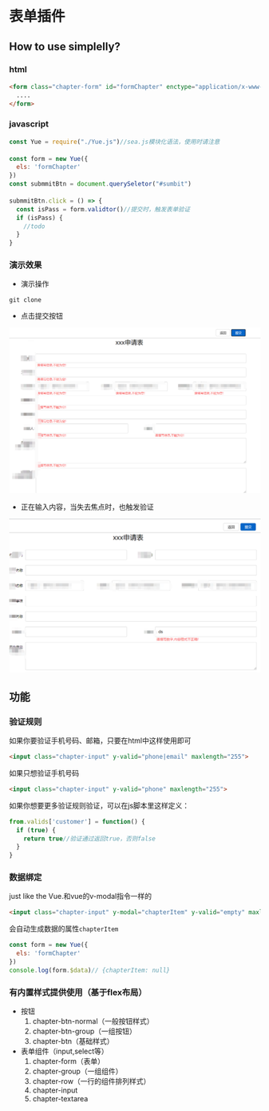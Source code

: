 # 表单插件

## How to use simplelly?

### html
```html
<form class="chapter-form" id="formChapter" enctype="application/x-www-form-urlencoded">
  ....
</form>
```

### javascript
```js
const Yue = require("./Yue.js")//sea.js模块化语法，使用时请注意

const form = new Yue({
  els: 'formChapter'
})
const submmitBtn = document.querySeletor("#sumbit")

submmitBtn.click = () => {
  const isPass = form.validtor()//提交时，触发表单验证
  if (isPass) {
    //todo
  }
}
```

### 演示效果
- 演示操作
```
git clone
```
- 点击提交按钮

![验证2](/验证2.jpg)

- 正在输入内容，当失去焦点时，也触发验证

![验证1](/验证1.jpg)

## 功能

### 验证规则
如果你要验证手机号码、邮箱，只要在html中这样使用即可
```html
<input class="chapter-input" y-valid="phone|email" maxlength="255">
```
如果只想验证手机号码
```html
<input class="chapter-input" y-valid="phone" maxlength="255">
```
如果你想要更多验证规则验证，可以在js脚本里这样定义：
```js
from.valids['customer'] = function() {
  if (true) {
    return true//验证通过返回true，否则false
  }
}
```

### 数据绑定
just like the Vue.和vue的v-modal指令一样的
```html
<input class="chapter-input" y-modal="chapterItem" y-valid="empty" maxlength="255">
```
会自动生成数据的属性`chapterItem`
```js
const form = new Yue({
  els: 'formChapter'
})
console.log(form.$data)// {chapterItem: null}
```
### 有内置样式提供使用（基于flex布局）
- 按钮
  1. chapter-btn-normal（一般按钮样式）
  2. chapter-btn-group（一组按钮）
  3. chapter-btn（基础样式）
- 表单组件（input,select等）
  1. chapter-form（表单）
  2. chapter-group（一组组件）
  3. chapter-row（一行的组件排列样式）
  4. chapter-input
  5. chapter-textarea 

